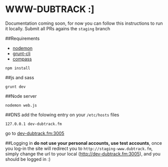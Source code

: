 WWW-DUBTRACK  :]
====

Documentation coming soon, for now you can follow this instructions to run it locally. Submit all PRs agains the `staging` branch

##Requirements

 - [nodemon](https://github.com/remy/nodemon)
 - [grunt-cli](https://github.com/gruntjs/grunt-cli)
 - [compass](http://compass-style.org/)

```
npm install
```

##js and sass

```
grunt dev
```

##Node server
```
nodemon web.js
```

##DNS
add the folowing entry on your `/etc/hosts` files
```
127.0.0.1 dev-dubtrack.fm
```
go to [dev-dubtrack.fm:3005](http://dev-dubtrack.fm:3005)

##Logging in
**do not use your personal accounts, use test accounts**, once you log-in the site will redirect you to `http://staging-www.dubtrack.fm`, simply change the url to your local (http://dev-dubtrack.fm:3005), and you should be logged in :)
